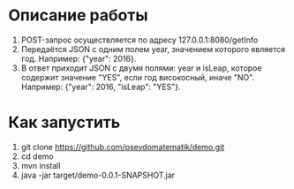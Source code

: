 # Описание работы
1. POST-запрос осуществляется по адресу 127.0.0.1:8080/getInfo
2. Передаётся JSON с одним полем year, значением которого является год. Например: {"year": 2016}.
3. В ответ приходит JSON с двумя полями: year и isLeap, которое содержит значение "YES", если год високосный, иначе "NO". Например: {"year": 2016, "isLeap": "YES"}.
# Как запустить
1. git clone https://github.com/psevdomatematik/demo.git
2. cd demo
3. mvn install
4. java -jar target/demo-0.0.1-SNAPSHOT.jar
